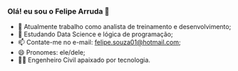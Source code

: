 ### Olá! eu sou o Felipe Arruda 👋

- 🔭 Atualmente trabalho como analista de treinamento e desenvolvimento;
- 🌱 Estudando Data Science e lógica de programação;
- 📫 Contate-me no e-mail: felipe.souza01@hotmail.com;
- 😄 Pronomes: ele/dele;
- 👨‍🎓 Engenheiro Civil apaixado por tecnologia.
